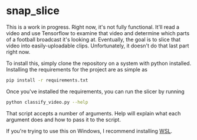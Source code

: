 # snap_slice

This is a work in progress. Right now, it's not fully functional. It'll read a video
and use Tensorflow to examine that video and determine which parts of a football
broadcast it's looking at. Eventually, the goal is to slice that video
into easily-uploadable clips. Unfortunately, it doesn't do that last part right now.

To install this, simply clone the repository on a system with python installed.
Installing the requirements for the project are as simple as

```bash
pip install -r requirements.txt
```

Once you've installed the requirements, you can run the slicer by running

```bash
python classify_video.py --help
```

That script accepts a number of arguments. Help will explain what each argument
does and how to pass it to the script. 

If you're trying to use this on Windows, I recommend installing [WSL](https://docs.microsoft.com/en-us/windows/wsl/install-win10).